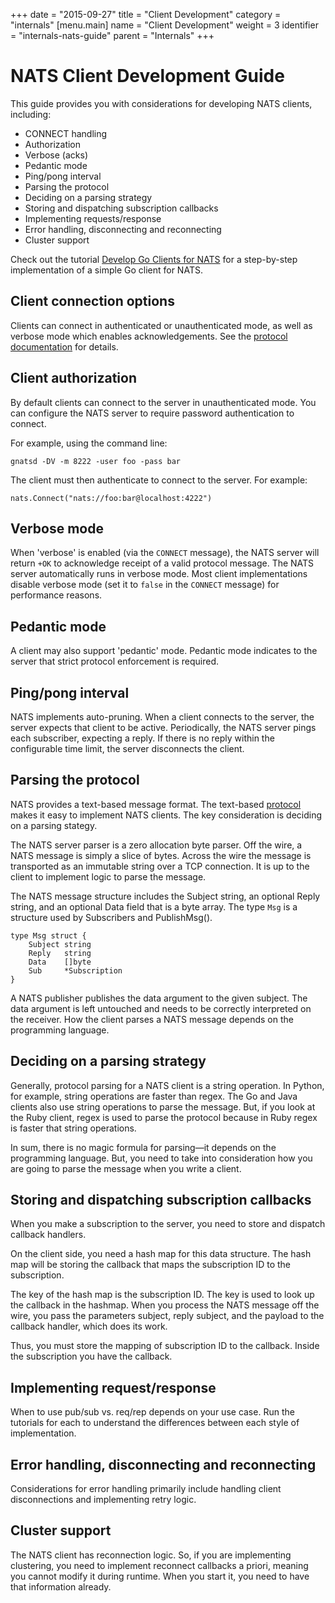 +++
date = "2015-09-27"
title = "Client Development"
category = "internals"
[menu.main]
  name = "Client Development"
  weight = 3
  identifier = "internals-nats-guide"
  parent = "Internals"
+++

# NATS Client Development Guide

This guide provides you with considerations for developing NATS clients, including:

- CONNECT handling
- Authorization
- Verbose (acks)
- Pedantic mode
- Ping/pong interval
- Parsing the protocol
- Deciding on a parsing strategy
- Storing and dispatching subscription callbacks
- Implementing requests/response
- Error handling, disconnecting and reconnecting
- Cluster support

Check out the tutorial [Develop Go Clients for NATS](/documentation/tutorials/nats-client-dev/) for a step-by-step implementation of a simple Go client for NATS.

## Client connection options

Clients can connect in authenticated or unauthenticated mode, as well as verbose mode which enables acknowledgements. See the [protocol documentation](/documentation/internals/nats-protocol/#CONNECT) for details.

## Client authorization

By default clients can connect to the server in unauthenticated mode. You can configure the NATS server to require password authentication to connect.

For example, using the command line:

```
gnatsd -DV -m 8222 -user foo -pass bar
```

The client must then authenticate to connect to the server. For example:

```
nats.Connect("nats://foo:bar@localhost:4222")
```

## Verbose mode

When 'verbose' is enabled (via the `CONNECT` message), the NATS server will return `+OK` to acknowledge receipt of a valid protocol message. 
The NATS server automatically runs in verbose mode. 
Most client implementations disable verbose mode (set it to `false` in the `CONNECT` message) for performance reasons.

## Pedantic mode

A client may also support 'pedantic' mode. Pedantic mode indicates to the server that strict protocol enforcement is required.

## Ping/pong interval

NATS implements auto-pruning. When a client connects to the server, the server expects that client to be active. Periodically, the NATS server pings each subscriber, expecting a reply. If there is no reply within the configurable time limit, the server disconnects the client.

## Parsing the protocol

NATS provides a text-based message format. The text-based [protocol](/documentation/internals/nats-protocol/) makes it easy to implement NATS clients. The key consideration is deciding on a parsing stategy.

The NATS server parser is a zero allocation byte parser. Off the wire, a NATS message is simply a slice of bytes. Across the wire the message is transported as an immutable string over a TCP connection. It is up to the client to implement logic to parse the message.

The NATS message structure includes the Subject string, an optional Reply string, and an optional Data field that is a byte array. The type `Msg` is a structure used by Subscribers and PublishMsg().

```
type Msg struct {
    Subject string
    Reply   string
    Data    []byte
    Sub     *Subscription
}
```

A NATS publisher publishes the data argument to the given subject. The data argument is left untouched and needs to be correctly interpreted on the receiver. How the client parses a NATS message depends on the programming language.

## Deciding on a parsing strategy

Generally, protocol parsing for a NATS client is a string operation. In Python, for example, string operations are faster than regex. The Go and Java clients also use string operations to parse the message. But, if you look at the Ruby client, regex is used to parse the protocol because in Ruby regex is faster that string operations.

In sum, there is no magic formula for parsing—it depends on the programming language. But, you need to take into consideration how you are going to parse the message when you write a client.

## Storing and dispatching subscription callbacks

When you make a subscription to the server, you need to store and dispatch callback handlers.

On the client side, you need a hash map for this data structure. The hash map will be storing the callback that maps the subscription ID to the subscription.

The key of the hash map is the subscription ID. The key is used to look up the callback in the hashmap. When you process the NATS message off the wire, you pass the parameters subject, reply subject, and the payload to the callback handler, which does its work.

Thus, you must store the mapping of subscription ID to the callback. Inside the subscription you have the callback.

## Implementing request/response

When to use pub/sub vs. req/rep depends on your use case. Run the tutorials for each to understand the differences between each style of implementation.

## Error handling, disconnecting and reconnecting

Considerations for error handling primarily include handling client disconnections and implementing retry logic.

## Cluster support

The NATS client has reconnection logic. So, if you are implementing clustering, you need to implement reconnect callbacks a priori, meaning you cannot modify it during runtime. When you start it, you need to have that information already.
